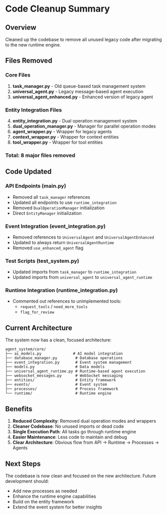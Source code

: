 # Code Cleanup Summary

## Overview
Cleaned up the codebase to remove all unused legacy code after migrating to the new runtime engine.

## Files Removed

### Core Files
1. **task_manager.py** - Old queue-based task management system
2. **universal_agent.py** - Legacy message-based agent execution
3. **universal_agent_enhanced.py** - Enhanced version of legacy agent

### Entity Integration Files
4. **entity_integration.py** - Dual operation management system
5. **dual_operation_manager.py** - Manager for parallel operation modes
6. **agent_wrapper.py** - Wrapper for legacy agents
7. **context_wrapper.py** - Wrapper for context entities
8. **tool_wrapper.py** - Wrapper for tool entities

### Total: 8 major files removed

## Code Updated

### API Endpoints (main.py)
- Removed all `task_manager` references
- Updated all endpoints to use `runtime_integration`
- Removed `DualOperationManager` initialization
- Direct `EntityManager` initialization

### Event Integration (event_integration.py)
- Removed references to `UniversalAgent` and `UniversalAgentEnhanced`
- Updated to always return `UniversalAgentRuntime`
- Removed `use_enhanced_agent` flag

### Test Scripts (test_system.py)
- Updated imports from `task_manager` to `runtime_integration`
- Updated imports from `universal_agent` to `universal_agent_runtime`

### Runtime Integration (runtime_integration.py)
- Commented out references to unimplemented tools:
  - `request_tools` / `need_more_tools`
  - `flag_for_review`

## Current Architecture

The system now has a clean, focused architecture:

```
agent_system/core/
├── ai_models.py              # AI model integration
├── database_manager.py        # Database operations
├── event_integration.py       # Event system management
├── models.py                  # Data models
├── universal_agent_runtime.py # Runtime-based agent execution
├── websocket_messages.py      # WebSocket messaging
├── entities/                  # Entity framework
├── events/                    # Event system
├── processes/                 # Process framework
└── runtime/                   # Runtime engine
```

## Benefits

1. **Reduced Complexity**: Removed dual operation modes and wrappers
2. **Cleaner Codebase**: No unused imports or dead code
3. **Single Execution Path**: All tasks go through runtime engine
4. **Easier Maintenance**: Less code to maintain and debug
5. **Clear Architecture**: Obvious flow from API → Runtime → Processes → Agents

## Next Steps

The codebase is now clean and focused on the new architecture. Future development should:
- Add new processes as needed
- Enhance the runtime engine capabilities
- Build on the entity framework
- Extend the event system for better insights